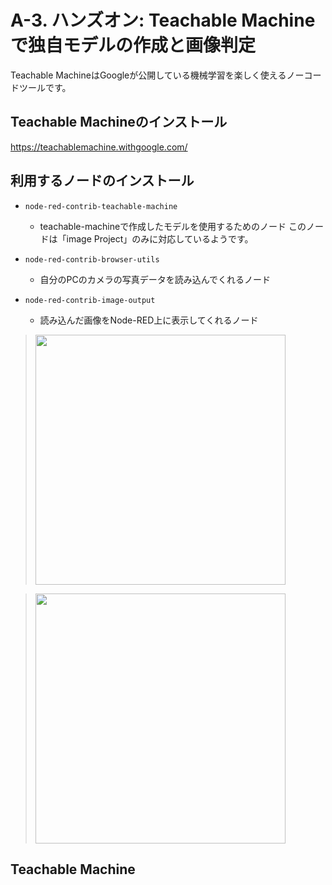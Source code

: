 # A-3. ハンズオン: Teachable Machineで独自モデルの作成と画像判定

Teachable MachineはGoogleが公開している機械学習を楽しく使えるノーコードツールです。

## Teachable Machineのインストール

https://teachablemachine.withgoogle.com/


## 利用するノードのインストール

- `node-red-contrib-teachable-machine`
    - teachable-machineで作成したモデルを使用するためのノード このノードは「image Project」のみに対応しているようです。

- `node-red-contrib-browser-utils`
    - 自分のPCのカメラの写真データを読み込んでくれるノード

- `node-red-contrib-image-output`
    - 読み込んだ画像をNode-RED上に表示してくれるノード

> <img src="https://i.gyazo.com/f3d3f76405b85e266165ae625f4a99a4.gif" width="400px" />

> <img src="https://i.gyazo.com/04000b3380bb4ee0ac59e58d3ae6a827.png" width="400px" />

## Teachable Machine